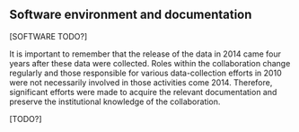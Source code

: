 ## Software environment and documentation

[SOFTWARE TODO?]

It is important to remember that the release of the data in 2014 came four years after these data were collected. Roles within the collaboration change regularly and those responsible for various data-collection efforts in 2010 were not necessarily involved in those activities come 2014. Therefore, significant efforts were made to acquire the relevant documentation and preserve the institutional knowledge of the collaboration.

[TODO?]
